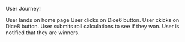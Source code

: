 User Journey!


User lands on home page
User clicks on Dice6 button. 
User ckicks on Dice8 button. 
User submits roll calculations to see if they won. 
User is notified that they are winners. 

